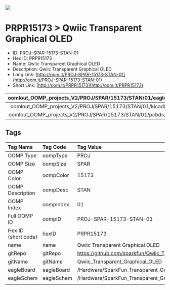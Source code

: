 


  
![][im]
# PRPR15173 > Qwiic Transparent Graphical OLED

- ID: PROJ-SPAR-15173-STAN-01
- Hex ID: PRPR15173
- Name: Qwiic Transparent Graphical OLED
- Description: Qwiic Transparent Graphical OLED
- Long Link: [http://oom.lt/PROJ-SPAR-15173-STAN-01](http://oom.lt/PROJ-SPAR-15173-STAN-01)
- Short Link: [http://oom.lt/PRPR15173](http://oom.lt/PRPR15173)
  

|oomlout_OOMP_projects_V2/PROJ/SPAR/15173/STAN/01/eagleImage.png|oomlout_OOMP_projects_V2/PROJ/SPAR/15173/STAN/01/eagleSchemImage.png|oomlout_OOMP_projects_V2/PROJ/SPAR/15173/STAN/01/kicadPcb3dFront.png|oomlout_OOMP_projects_V2/PROJ/SPAR/15173/STAN/01/kicadPcb3dBack.png|
| :---: | :---: | :---: | :---: |
|oomlout_OOMP_projects_V2/PROJ/SPAR/15173/STAN/01/kicadPcb3d.png|oomlout_OOMP_projects_V2/PROJ/SPAR/15173/STAN/01/bomBack.png|oomlout_OOMP_projects_V2/PROJ/SPAR/15173/STAN/01/bomFront.png|oomlout_OOMP_projects_V2/PROJ/SPAR/15173/STAN/01/pcbdraw.svg|
|oomlout_OOMP_projects_V2/PROJ/SPAR/15173/STAN/01/pcbdrawBack.svg||||

## Tags
  

|Tag Name|Tag Code|Tag Value|
| :--- | :--- | :--- |
|OOMP Type|oompType|PROJ|
|OOMP Size|oompSize|SPAR|
|OOMP Color|oompColor|15173|
|OOMP Description|oompDesc|STAN|
|OOMP Index|oompIndex|01|
|Full OOMP ID|oompID|PROJ-SPAR-15173-STAN-01|
|Hex ID (short code)|hexID|PRPR15173|
|name|name|Qwiic Transparent Graphical OLED|
|gitRepo|gitRepo|https://github.com/sparkfun/Qwiic_Transparent_Graphical_OLED|
|gitName|gitName|Qwiic_Transparent_Graphical_OLED|
|eagleBoard|eagleBoard|/Hardware/SparkFun_Transparent_Graphical_OLED_Breakout.brd|
|eagleSchem|eagleSchem|/Hardware/SparkFun_Transparent_Graphical_OLED_Breakout.sch|
||||



[im]: PROJ/SPAR/15173/STAN/01/kicadPcb3d_450.png
